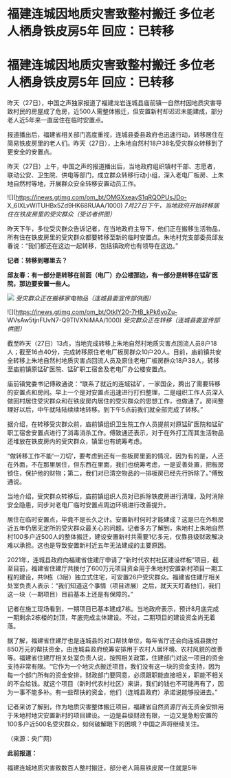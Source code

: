 # 福建连城因地质灾害致整村搬迁 多位老人栖身铁皮房5年 回应：已转移

# 福建连城因地质灾害致整村搬迁 多位老人栖身铁皮房5年 回应：已转移

昨天（27日），中国之声独家报道了福建龙岩连城县庙前镇一自然村因地质灾害导致村民的房屋成了危房，近500人需整体搬迁，但安置新村却迟迟未能建成，部分老人近5年来一直居住在临时安置点。

报道播出后，福建省相关部门高度重视，连城县委县政府也迅速行动，转移居住在简易铁皮房里的老人们。昨天（27日），上朱地自然村18户38名受灾群众转移到了更安全的安置点。

昨天（27日）上午，中国之声的报道播出后，当地政府组织镇村干部、志愿者，联动公安、卫生院、供电等部门，成立群众转移行动小组，深入老电厂板房、上朱地自然村等地，开展群众安全转移安置动员工作。

![](https://inews.gtimg.com/om_bt/OMGXxeayS1qRQOPUsJDo-
X_6IXLvWlTUHBx5Zd9HK68RUAA/1000) _7月27日下午，当地政府开始转移居住在铁皮房里的受灾群众（受访者供图）_

昨天下午，多位受灾群众告诉记者，在当地政府主导下，他们正在搬移生活物品，所有住在铁皮房里的受灾群众都要转移至新的临时安置点。朱地村党支部委员邱友春说：“我们都还在这边一起转移，包括镇政府也有领导在这边。”

**记者：转移到哪里去？**

**邱友春：有一部分是转移在前面（电厂）办公楼那边，有一部分是转移在锰矿医院，那边要安置一些人。**

![](https://inews.gtimg.com/om_bt/OYbQjxV5rYv4fwjf2W93OzWelplvZ8IlQ8mtL216qi9E0AA/1000)
_受灾群众正在搬移家电物品（连城县委宣传部供图）_

![](https://inews.gtimg.com/om_bt/OtklY20-7HB_kPk6yoZu-
WVsAw5tjnFUvN7-Q9TlVXNiMAA/1000) _受灾群众正在转移（连城县委宣传部供图）_

截至昨天（27日）13点，当地完成转移上朱地自然村地质灾害点回流人员8户18人；截至16点40分，完成转移原住老电厂板房群众10户20人。目前，庙前镇共安全转移上朱地自然村地质灾害点回流人员及原住老电厂板房群众18户38人，转移至庙前镇原锰矿医院、锰矿职工宿舍及老电厂办公楼安置点。

庙前镇党委书记傅致通说：“联系了就近的连城锰矿，一家国企，腾出了需要转移的安置点和房间。早上一个是对安置点迅速进行打扫整理，二是组织工作人员深入做回村居住受灾群众和在铁皮房内居住的受灾群众的思想工作，也做通了。房间整理好以后，中午就陆陆续续地转移。到下午5点前我们就全部完成了转移。”

据介绍，在转移受灾群众前，庙前镇组织卫生院工作人员提前对原锰矿医院和锰矿职工宿舍安置点进行了消毒消杀工作。傅致通还表示，对于在外打工而其生活物品还堆放在铁皮房内的受灾群众，镇里也有统筹考虑。

“做转移工作不能‘一刀切’，要考虑到还有一些板房里面的情况，因为有的是，人还在外面，不在那里居住，但东西在里面，我们也统筹考虑，一是妥善处置，把板房锁住，保护他的财物；第二，我们对已清空物品的一排板房已经先行拆除了。”傅致通说。

当地介绍，受灾群众转移后，庙前镇组织人员对已拆除铁皮房进行清理，及时消除安全隐患，同步对老电厂临时安置点周边环境进行改善提升。

居住在临时安置点，毕竟不是长久之计。安置新村何时才能建成？这是已在外租房近五年仍居无定所的受灾群众最关心的问题。记者多方了解到，朱地村上朱地自然村100多户近500人的整体搬迁，建设安置新村共需要1亿多元，仅靠县级财政解决难以承担。这也是导致安置新村近五年无法建成的主要原因。

2021年，连城县政府向福建省住建厅申请了“新时代农村社区建设样板”项目，截至目前，福建省住建厅共拨付了600万元项目资金用于朱地村安置新村项目一期工程的建设，共9栋（3层）独立式住宅，可安置26户受灾群众。福建省住建厅相关处室负责人表示：“我们知道这个事情（项目进展）之后，就天天盯着他们，我们这一块（一期项目）目前基本上还是有保障的。”

记者在施工现场看到，一期项目已基本建成7栋。当地政府表示，预计8月底完成一期剩余2栋楼的封顶，年底完成主体建设。不过，二期项目的建设资金尚无着落。

据了解，福建省住建厅也是连城县的对口帮扶单位，每年省厅还会向连城县拨付850万元的帮扶资金，由连城县政府统筹安排用于农村人居环境、农村风貌的改善等。福建省住建厅相关处室负责人说，按照相关政策，住建部门对这一项目的资金支持非常有限。“它作为一个地灾点搬迁项目，我们没有这一块的资金支持，因为每一个部门所有的资金安排，财政部门要同意，必须跟职能直接相关，职能不相关的不会给钱。就这个项目（新时代农村社区）来讲，我们的钱也不可能再有了，因为一事不能多补。有一些帮扶的资金，他们（连城县政府）承诺说能够投进去。”

记者采访了解到，作为地质灾害整体搬迁项目，福建省自然资源厅尚无资金安排用于朱地村地灾安置新村的项目建设。一边是县级财政有限，一边又是急盼安置的100多户近500名受灾群众，如何破解眼下的困境？中国之声将继续关注。

（来源：央广网）

**此前报道：**

福建连城地质灾害致数百人整村搬迁，部分老人简易铁皮房一住就是5年

